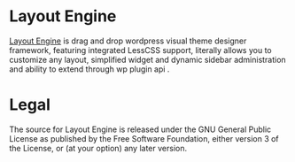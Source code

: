 # Layout Engine

[Layout Engine] is drag and drop wordpress visual theme designer framework, featuring integrated LessCSS support, literally allows you to customize any layout, simplified widget and dynamic sidebar administration and ability to extend through wp plugin api .

# Legal

The source for Layout Engine is released under the GNU General Public License as published by the Free Software Foundation, either version 3 of the License, or (at your option) any later version.

[Layout Engine]:         http://simpleux.co.uk/plugins/wordpress/layout-engine/